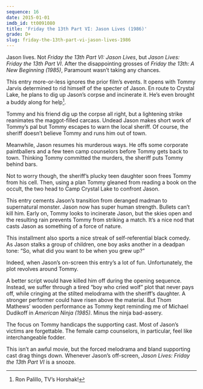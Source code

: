 ```yaml
---
sequence: 16
date: 2015-01-01
imdb_id: tt0091080
title: 'Friday the 13th Part VI: Jason Lives (1986)'
grade: D+
slug: friday-the-13th-part-vi-jason-lives-1986
---
```


Jason lives. Not _Friday the 13th Part VI: Jason Lives_, but _Jason Lives: Friday the 13th Part VI_. After the disappointing grosses of _Friday the 13th: A New Beginning (1985)_, Paramount wasn’t taking any chances.

This entry more-or-less ignores the prior film’s events. It opens with Tommy Jarvis determined to rid himself of the specter of Jason. En route to Crystal Lake, he plans to dig up Jason’s corpse and incinerate it. He’s even brought a buddy along for help[^1].

Tommy and his friend dig up the corpse all right, but a lightening strike reanimates the maggot-filled carcass. Undead Jason makes short work of Tommy’s pal but Tommy escapes to warn the local sheriff. Of course, the sheriff doesn’t believe Tommy and runs him out of town.

Meanwhile, Jason resumes his murderous ways. He offs some corporate paintballers and a few teen camp counselors before Tommy gets back to town. Thinking Tommy committed the murders, the sheriff puts Tommy behind bars.

Not to worry though, the sheriff’s plucky teen daughter soon frees Tommy from his cell. Then, using a plan Tommy gleaned from reading a book on the occult, the two head to Camp Crystal Lake to confront Jason.

This entry cements Jason’s transition from deranged madman to supernatural monster. Jason now has super human strength. Bullets can’t kill him. Early on, Tommy looks to incinerate Jason, but the skies open and the resulting rain prevents Tommy from striking a match. It’s a nice nod that casts Jason as something of a force of nature.

This installment also sports a nice streak of self-referential black comedy. As Jason stalks a group of children, one boy asks another in a deadpan tone: “So, what did you want to be when you grew up?”

Indeed, when Jason’s on-screen this entry’s a lot of fun. Unfortunately, the plot revolves around Tommy.

A better script would have killed him off during the opening sequence. Instead, we suffer through a tired “boy who cried wolf” plot that never pays off, while cringing at the stilted melodrama with the sheriff’s daughter. A stronger performer could have risen above the material. But Thom Mathews’ wooden performance as Tommy kept reminding me of Michael Dudikoff in _American Ninja (1985)_. Minus the ninja bad-assery.

The focus on Tommy handicaps the supporting cast. Most of Jason’s victims are forgettable. The female camp counselors, in particular, feel like interchangeable fodder.

This isn’t an awful movie, but the forced melodrama and bland supporting cast drag things down. Whenever Jason’s off-screen, _Jason Lives: Friday the 13th Part VI_ is a snooze.

[^1]: Ron Palillo, TV’s Horshak!